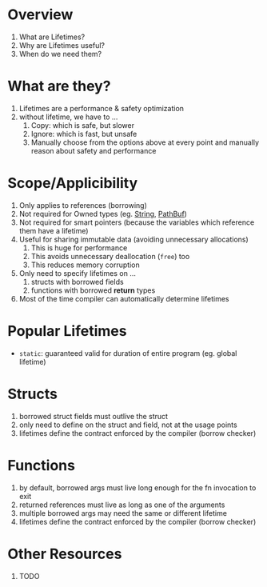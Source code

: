 # Overview

1. What are Lifetimes?
1. Why are Lifetimes useful?
1. When do we need them?

# What are they?

1. Lifetimes are a performance & safety optimization
1. without lifetime, we have to ...
    1. Copy: which is safe, but slower
    2. Ignore: which is fast, but unsafe
    3. Manually choose from the options above at every point and manually reason about safety and performance


# Scope/Applicibility

1. Only applies to references (borrowing)
1. Not required for Owned types (eg. [String](https://doc.rust-lang.org/std/string/struct.String.html), [PathBuf](https://doc.rust-lang.org/stable/std/path/struct.PathBuf.html))
1. Not required for smart pointers (because the variables which reference them have a lifetime)
1. Useful for sharing immutable data (avoiding unnecessary allocations)
    1. This is huge for performance
    1. This avoids unnecessary deallocation (`free`) too
    1. This reduces memory corruption
1. Only need to specify lifetimes on ...
    1. structs with borrowed fields
    1. functions with borrowed **return** types
1. Most of the time compiler can automatically determine lifetimes


# Popular Lifetimes

- `static`: guaranteed valid for duration of entire program (eg. global lifetime)

# Structs
1. borrowed struct fields must outlive the struct
2. only need to define on the struct and field, not at the usage points
3. lifetimes define the contract enforced by the compiler (borrow checker)


# Functions
1. by default, borrowed args must live long enough for the fn invocation to exit
1. returned references must live as long as one of the arguments
2. multiple borrowed args may need the same or different lifetime
3. lifetimes define the contract enforced by the compiler (borrow checker)


# Other Resources

1. TODO
